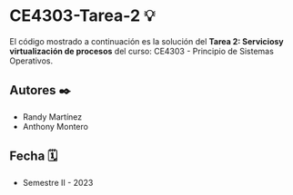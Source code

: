 # CE4303-Tarea-2 💡

El código mostrado a continuación es la solución del **Tarea 2: Serviciosy virtualización de procesos** del curso: CE4303 - Principio de Sistemas Operativos.
 
## Autores ✒️

- Randy Martínez
- Anthony Montero

## Fecha 🗓

- Semestre II - 2023

